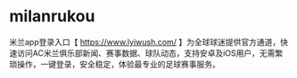 # milanrukou
米兰app登录入口【 https://www.lyiwush.com/ 】为全球球迷提供官方通道，快速访问AC米兰俱乐部新闻、赛事数据、球队动态，支持安卓及iOS用户，无需繁琐操作，一键登录，安全稳定，体验最专业的足球赛事服务。
